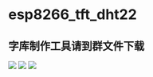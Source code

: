 # esp8266_tft_dht22

## 字库制作工具请到群文件下载

![](https://github.com/vaemc/esp8266_tft_dht22/blob/master/esp8266_tft_dht22.jpg)
![](https://github.com/vaemc/esp8266_tft_dht22/blob/master/2.jpg)
![](https://github.com/vaemc/esp8266_tft_dht22/blob/master/3.png)
